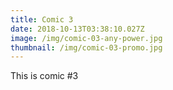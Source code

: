```yaml
---
title: Comic 3
date: 2018-10-13T03:38:10.027Z
image: /img/comic-03-any-power.jpg
thumbnail: /img/comic-03-promo.jpg
---
```

This is comic #3
